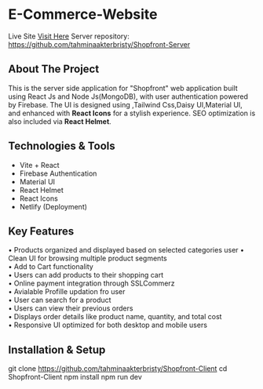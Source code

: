 # E-Commerce-Website
Live Site  [Visit Here](https://assaignment-10-1c679.web.app/)
Server repository: https://github.com/tahminaakterbristy/Shopfront-Server

## About The Project
This is the server side application for "Shopfront" web application built using React Js and Node Js(MongoDB), with user authentication powered by Firebase. 
The UI is designed using ,Tailwind Css,Daisy UI,Material UI, and enhanced with **React Icons** for a stylish experience. SEO optimization is also included via **React Helmet**.


## Technologies & Tools
-  Vite + React
-  Firebase Authentication
-  Material UI
-  React Helmet
- React Icons
-  Netlify (Deployment)


## Key Features
• Products organized and displayed based on selected categories user
• Clean UI for browsing multiple product segments  
• Add to Cart functionality  
• Users can add products to their shopping cart  
• Online payment integration through SSLCommerz  
• Avialable Profille updation fro user  
• User can search for a product  
• Users can view their previous orders  
• Displays order details like product name, quantity, and total cost  
• Responsive UI optimized for both desktop and mobile users 



## Installation & Setup

git clone https://github.com/tahminaakterbristy/Shopfront-Client
cd Shopfront-Client
npm install
npm run dev

